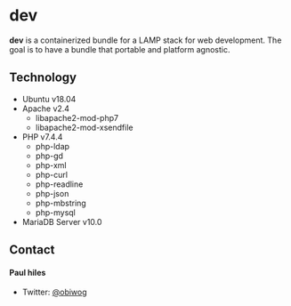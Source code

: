 dev
===
**dev** is a containerized bundle for a LAMP stack for web development.  The goal is to have a bundle that portable and platform agnostic.  

## Technology
* Ubuntu v18.04
* Apache v2.4
  * libapache2-mod-php7
  * libapache2-mod-xsendfile
* PHP v7.4.4
  * php-ldap
  * php-gd
  * php-xml
  * php-curl
  * php-readline
  * php-json
  * php-mbstring
  * php-mysql
* MariaDB Server v10.0

## Contact
#### Paul hiles
* Twitter: [@obiwog](https://twitter.com/obiwog "obiwog on Twitter")

